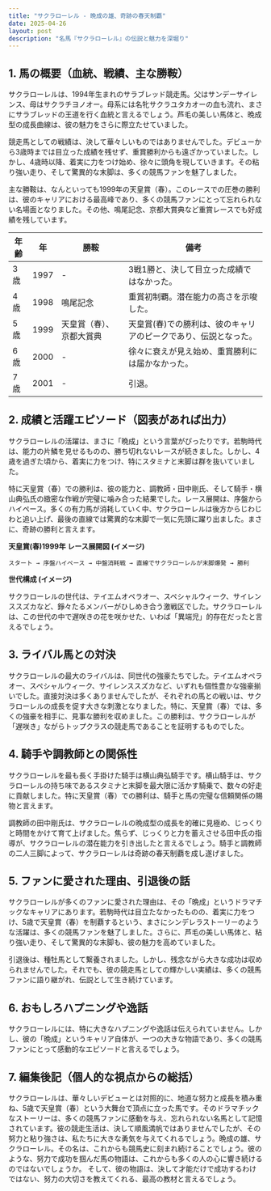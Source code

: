 ```yaml
---
title: "サクラローレル - 晩成の雄、奇跡の春天制覇"
date: 2025-04-26
layout: post
description: "名馬『サクラローレル』の伝説と魅力を深堀り"
---
```


## 1. 馬の概要（血統、戦績、主な勝鞍）

サクラローレルは、1994年生まれのサラブレッド競走馬。父はサンデーサイレンス、母はサクラチヨノオー。母系には名牝サクラユタカオーの血も流れ、まさにサラブレッドの王道を行く血統と言えるでしょう。芦毛の美しい馬体と、晩成型の成長曲線は、彼の魅力をさらに際立たせていました。

競走馬としての戦績は、決して華々しいものではありませんでした。デビューから3歳時までは目立った成績を残せず、重賞勝利からも遠ざかっていました。しかし、4歳時以降、着実に力をつけ始め、徐々に頭角を現していきます。その粘り強い走り、そして驚異的な末脚は、多くの競馬ファンを魅了しました。

主な勝鞍は、なんといっても1999年の天皇賞（春）。このレースでの圧巻の勝利は、彼のキャリアにおける最高峰であり、多くの競馬ファンにとって忘れられない名場面となりました。その他、鳴尾記念、京都大賞典など重賞レースでも好成績を残しています。

| 年齢 | 年 | 勝鞍                               | 備考                                                              |
|-----|----|------------------------------------|-------------------------------------------------------------------|
| 3歳 | 1997 |  -                                 |  3戦1勝と、決して目立った成績ではなかった。                      |
| 4歳 | 1998 | 鳴尾記念                               |  重賞初制覇。潜在能力の高さを示唆した。                             |
| 5歳 | 1999 | 天皇賞（春）、京都大賞典             |  天皇賞(春)での勝利は、彼のキャリアのピークであり、伝説となった。  |
| 6歳 | 2000 | -                                 |  徐々に衰えが見え始め、重賞勝利には届かなかった。                   |
| 7歳 | 2001 | -                                 |  引退。                                                              |


## 2. 成績と活躍エピソード（図表があれば出力）

サクラローレルの活躍は、まさに「晩成」という言葉がぴったりです。若駒時代は、能力の片鱗を見せるものの、勝ち切れないレースが続きました。しかし、4歳を過ぎた頃から、着実に力をつけ、特にスタミナと末脚は群を抜いていました。

特に天皇賞（春）での勝利は、彼の能力と、調教師・田中剛氏、そして騎手・横山典弘氏の緻密な作戦が完璧に噛み合った結果でした。レース展開は、序盤からハイペース。多くの有力馬が消耗していく中、サクラローレルは後方からじわじわと追い上げ、最後の直線では驚異的な末脚で一気に先頭に躍り出ました。まさに、奇跡の勝利と言えます。

**天皇賞(春)1999年 レース展開図 (イメージ)**

```
スタート → 序盤ハイペース → 中盤消耗戦 → 直線でサクラローレルが末脚爆発 → 勝利
```

**世代構成 (イメージ)**

サクラローレルの世代は、テイエムオペラオー、スペシャルウィーク、サイレンススズカなど、錚々たるメンバーがひしめき合う激戦区でした。サクラローレルは、この世代の中で遅咲きの花を咲かせた、いわば「異端児」的存在だったと言えるでしょう。


## 3. ライバル馬との対決

サクラローレルの最大のライバルは、同世代の強豪たちでした。テイエムオペラオー、スペシャルウィーク、サイレンススズカなど、いずれも個性豊かな強豪揃いでした。直接対決は多くありませんでしたが、それぞれの馬との戦いは、サクラローレルの成長を促す大きな刺激となりました。特に、天皇賞（春）では、多くの強豪を相手に、見事な勝利を収めました。この勝利は、サクラローレルが「遅咲き」ながらトップクラスの競走馬であることを証明するものでした。


## 4. 騎手や調教師との関係性

サクラローレルを最も長く手掛けた騎手は横山典弘騎手です。横山騎手は、サクラローレルの持ち味であるスタミナと末脚を最大限に活かす騎乗で、数々の好走に貢献しました。特に天皇賞（春）での勝利は、騎手と馬の完璧な信頼関係の賜物と言えます。

調教師の田中剛氏は、サクラローレルの晩成型の成長を的確に見極め、じっくりと時間をかけて育て上げました。焦らず、じっくりと力を蓄えさせる田中氏の指導が、サクラローレルの潜在能力を引き出したと言えるでしょう。騎手と調教師の二人三脚によって、サクラローレルは奇跡の春天制覇を成し遂げました。


## 5. ファンに愛された理由、引退後の話

サクラローレルが多くのファンに愛された理由は、その「晩成」というドラマチックなキャリアにあります。若駒時代は目立たなかったものの、着実に力をつけ、5歳で天皇賞（春）を制覇するという、まさにシンデレラストーリーのような活躍は、多くの競馬ファンを魅了しました。さらに、芦毛の美しい馬体と、粘り強い走り、そして驚異的な末脚も、彼の魅力を高めていました。

引退後は、種牡馬として繋養されました。しかし、残念ながら大きな成功は収められませんでした。それでも、彼の競走馬としての輝かしい実績は、多くの競馬ファンに語り継がれ、伝説として生き続けています。


## 6. おもしろハプニングや逸話

サクラローレルには、特に大きなハプニングや逸話は伝えられていません。しかし、彼の「晩成」というキャリア自体が、一つの大きな物語であり、多くの競馬ファンにとって感動的なエピソードと言えるでしょう。


## 7. 編集後記（個人的な視点からの総括）

サクラローレルは、華々しいデビューとは対照的に、地道な努力と成長を積み重ね、5歳で天皇賞（春）という大舞台で頂点に立った馬です。そのドラマチックなストーリーは、多くの競馬ファンに感動を与え、忘れられない名馬として記憶されています。彼の競走生活は、決して順風満帆ではありませんでしたが、その努力と粘り強さは、私たちに大きな勇気を与えてくれるでしょう。晩成の雄、サクラローレル。その名は、これからも競馬史に刻まれ続けることでしょう。彼のような、努力で成功を掴んだ馬の物語は、これからも多くの人の心に響き続けるのではないでしょうか。  そして、彼の物語は、決して才能だけで成功するわけではない、努力の大切さを教えてくれる、最高の教材と言えるでしょう。
